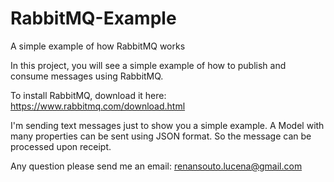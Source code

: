 # RabbitMQ-Example
A simple example of how RabbitMQ works 




In this project, you will see a simple example of how to publish and consume messages using RabbitMQ.

To install RabbitMQ, download it here: https://www.rabbitmq.com/download.html

I'm sending text messages just to show you a simple example. A Model with many properties can be sent using JSON format. So the message can be processed upon receipt.

Any question please send me an email: renansouto.lucena@gmail.com
